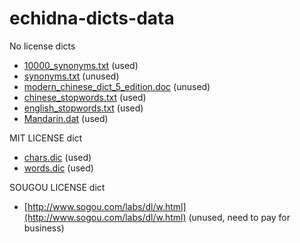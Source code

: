echidna-dicts-data
==================

No license dicts

* [10000_synonyms.txt](http://ishare.iask.sina.com.cn/f/14164101.html) (used)
* [synonyms.txt](http://ishare.iask.sina.com.cn/f/15171861.html) (unused)
* [modern_chinese_dict_5_edition.doc](http://ishare.iask.sina.com.cn/f/20263056.html) (unused)
* [chinese_stopwords.txt](http://www.docin.com/p-245995667.html) (used)
* [english_stopwords.txt](http://jmlr.csail.mit.edu/papers/volume5/lewis04a/a11-smart-stop-list/english.stop) (used)
* [Mandarin.dat](https://github.com/fayland/perl-lingua-han/tree/master/Lingua-Han-PinYin) (used)

MIT LICENSE dict

* [chars.dic](https://github.com/pluskid/rmmseg-cpp/blob/master/data/chars.dic) (used)
* [words.dic](https://github.com/pluskid/rmmseg-cpp/blob/master/data/words.dic) (used)

SOUGOU LICENSE dict

* [http://www.sogou.com/labs/dl/w.html](http://www.sogou.com/labs/dl/w.html) (unused, need to pay for business)
